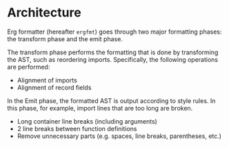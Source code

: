# Architecture

Erg formatter (hereafter `ergfmt`) goes through two major formatting phases: the transform phase and the emit phase.

The transform phase performs the formatting that is done by transforming the AST, such as reordering imports. Specifically, the following operations are performed:

* Alignment of imports
* Alignment of record fields

In the Emit phase, the formatted AST is output according to style rules. In this phase, for example, import lines that are too long are broken.

* Long container line breaks (including arguments)
* 2 line breaks between function definitions
* Remove unnecessary parts (e.g. spaces, line breaks, parentheses, etc.)
